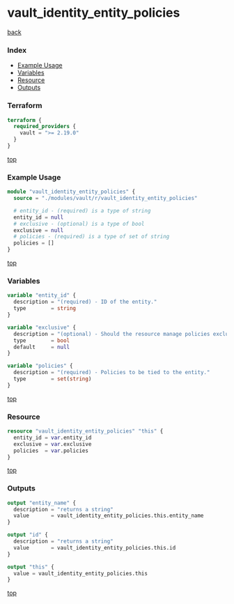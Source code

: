 # vault_identity_entity_policies

[back](../vault.md)

### Index

- [Example Usage](#example-usage)
- [Variables](#variables)
- [Resource](#resource)
- [Outputs](#outputs)

### Terraform

```terraform
terraform {
  required_providers {
    vault = ">= 2.19.0"
  }
}
```

[top](#index)

### Example Usage

```terraform
module "vault_identity_entity_policies" {
  source = "./modules/vault/r/vault_identity_entity_policies"

  # entity_id - (required) is a type of string
  entity_id = null
  # exclusive - (optional) is a type of bool
  exclusive = null
  # policies - (required) is a type of set of string
  policies = []
}
```

[top](#index)

### Variables

```terraform
variable "entity_id" {
  description = "(required) - ID of the entity."
  type        = string
}

variable "exclusive" {
  description = "(optional) - Should the resource manage policies exclusively"
  type        = bool
  default     = null
}

variable "policies" {
  description = "(required) - Policies to be tied to the entity."
  type        = set(string)
}
```

[top](#index)

### Resource

```terraform
resource "vault_identity_entity_policies" "this" {
  entity_id = var.entity_id
  exclusive = var.exclusive
  policies  = var.policies
}
```

[top](#index)

### Outputs

```terraform
output "entity_name" {
  description = "returns a string"
  value       = vault_identity_entity_policies.this.entity_name
}

output "id" {
  description = "returns a string"
  value       = vault_identity_entity_policies.this.id
}

output "this" {
  value = vault_identity_entity_policies.this
}
```

[top](#index)